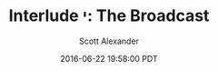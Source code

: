 ---
layout: chapter
title: "Interlude י: The Broadcast"
author: Scott Alexander
description: http://unsongbook.com/interlude-%D7%99-the-broadcast/
date: 2016-06-22 19:58:00 PDT
length: 6811887
duration: 1703
guid: interlude-י-the-broadcast
---
